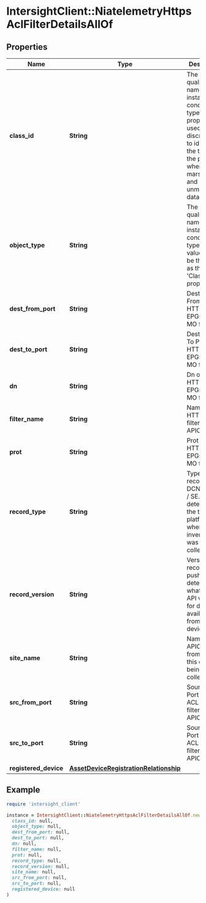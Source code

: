 # IntersightClient::NiatelemetryHttpsAclFilterDetailsAllOf

## Properties

| Name | Type | Description | Notes |
| ---- | ---- | ----------- | ----- |
| **class_id** | **String** | The fully-qualified name of the instantiated, concrete type. This property is used as a discriminator to identify the type of the payload when marshaling and unmarshaling data. | [default to &#39;niatelemetry.HttpsAclFilterDetails&#39;] |
| **object_type** | **String** | The fully-qualified name of the instantiated, concrete type. The value should be the same as the &#39;ClassId&#39; property. | [default to &#39;niatelemetry.HttpsAclFilterDetails&#39;] |
| **dest_from_port** | **String** | Destination From Port HTTPS ACL EPGs filter MO for APIC. | [optional] |
| **dest_to_port** | **String** | Destination To Port HTTPS ACL EPGs filter MO for APIC. | [optional] |
| **dn** | **String** | Dn of the HTTPS ACL EPGs filter MO for APIC. | [optional] |
| **filter_name** | **String** | Name of HTTPS ACL filter for APIC. | [optional] |
| **prot** | **String** | Prot of the HTTPS ACL EPGs filter MO for APIC. | [optional] |
| **record_type** | **String** | Type of record DCNM / APIC / SE. This determines the type of platform where inventory was collected. | [optional] |
| **record_version** | **String** | Version of record being pushed. This determines what was the API version for data available from the device. | [optional] |
| **site_name** | **String** | Name of the APIC site from which this data is being collected. | [optional] |
| **src_from_port** | **String** | Source From Port HTTPS ACL EPGs filter MO for APIC. | [optional] |
| **src_to_port** | **String** | Source To Port HTTPS ACL EPGs filter MO for APIC. | [optional] |
| **registered_device** | [**AssetDeviceRegistrationRelationship**](AssetDeviceRegistrationRelationship.md) |  | [optional] |

## Example

```ruby
require 'intersight_client'

instance = IntersightClient::NiatelemetryHttpsAclFilterDetailsAllOf.new(
  class_id: null,
  object_type: null,
  dest_from_port: null,
  dest_to_port: null,
  dn: null,
  filter_name: null,
  prot: null,
  record_type: null,
  record_version: null,
  site_name: null,
  src_from_port: null,
  src_to_port: null,
  registered_device: null
)
```


